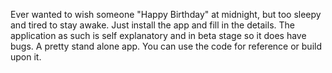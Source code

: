 Ever wanted to wish someone "Happy Birthday" at midnight, but too sleepy and tired to stay awake. Just install the app and fill in the details.
The application as such is self explanatory and in beta stage so it does have bugs. A pretty stand alone app. You can use the code for reference or build upon it. 
